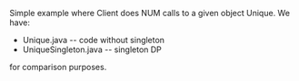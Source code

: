 Simple example where Client does NUM calls to a given object Unique. We have:
- Unique.java          -- code without singleton
- UniqueSingleton.java -- singleton DP

for comparison purposes.
